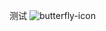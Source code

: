 测试
![butterfly-icon](https://github.com/user-attachments/assets/b8b0ccef-a530-4317-96bb-3a9ade9b432d)
